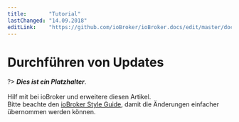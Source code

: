```yaml
---
title:       "Tutorial"
lastChanged: "14.09.2018"
editLink:    "https://github.com/ioBroker/ioBroker.docs/edit/master/docs/tutorial/updates.md"
---
```


# Durchführen von Updates

?> ***Dies ist ein Platzhalter***.
   <br><br>
   Hilf mit bei ioBroker und erweitere diesen Artikel.    
   Bitte beachte den [ioBroker Style Guide](community/styleguidedoc), 
   damit die Änderungen einfacher übernommen werden können.
